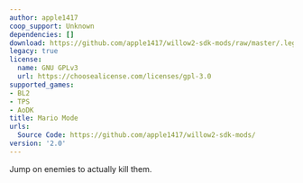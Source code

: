 ```yaml
---
author: apple1417
coop_support: Unknown
dependencies: []
download: https://github.com/apple1417/willow2-sdk-mods/raw/master/.legacy/Mario.zip
legacy: true
license:
  name: GNU GPLv3
  url: https://choosealicense.com/licenses/gpl-3.0
supported_games:
- BL2
- TPS
- AoDK
title: Mario Mode
urls:
  Source Code: https://github.com/apple1417/willow2-sdk-mods/
version: '2.0'
---
```

Jump on enemies to actually kill them.